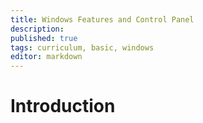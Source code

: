 ```yaml
---
title: Windows Features and Control Panel
description: 
published: true
tags: curriculum, basic, windows
editor: markdown
---
```

# Introduction